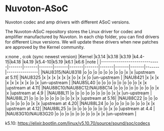 # Nuvoton-ASoC
Nuvoton codec and amp drivers with different ASoC versions.

The Nuvoton-ASoC repository stores the Linux driver for codec and amplifier manufactured by Nuvoton. In each chip folder, you can find drivers for different Linux versions. We will update these drivers when new patches are approved by the Kernel community.

x:none , o:ok (sync newest version)
|Kernel                        |k3.14  |k3.18  |k3.19  |k4.4-15|k4.18  |k4.19  |k5.4-10|k5.19  |k6.1   |k6.6   |note            |
|------------------------------|-------|-------|-------|-------|-------|-------|-------|-------|-------|-------|----------------|
|NAU8315/NAU8318               |o      |o      |o      |o      |o      |o      |o      |o      |x      |x      |upstream at 5.11|
|NAU8325                       |x      |x      |x      |x      |x      |x      |o      |x      |x      |o      |un-upstream     |
|NAU8421                       |x      |x      |x      |x      |x      |x      |x      |x      |o      |x      |un-upstream     |
|NAU85L40                      |o      |o      |o      |o      |o      |o      |o      |o      |x      |x      |upstream at 4.11|
|NAU88C10/NAU88C12/NAU88C14    |o      |o      |o      |o      |o      |o      |o      |o      |x      |x      |upstream at 4.9 |
|NAU88L11                      |o      |o      |o      |o      |o      |o      |o      |o      |x      |x      |un-upstream     |
|NAU88L21                      |o      |o      |o      |o      |o      |o      |o      |o      |x      |x      |upstream at 5.16|
|NAU88C22                      |o      |o      |o      |o      |o      |o      |o      |o      |x      |x      |upstream at 4.20|
|NAU88L24                      |o      |o      |o      |o      |o      |o      |o      |o      |x      |x      |upstream at 4.12|
|NAU88L25                      |o      |o      |o      |o      |o      |o      |o      |o      |x      |o      |upstream at 4.4 |
|NAU83G10/NAU83G20             |o      |o      |o      |o      |o      |o      |o      |o      |x      |x      |un-upstream     |

k5.10: https://elixir.bootlin.com/linux/v5.10.70/source/sound/soc/codecs
